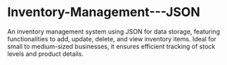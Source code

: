 # Inventory-Management---JSON
An inventory management system using JSON for data storage, featuring functionalities to add, update, delete, and view inventory items. Ideal for small to medium-sized businesses, it ensures efficient tracking of stock levels and product details.
